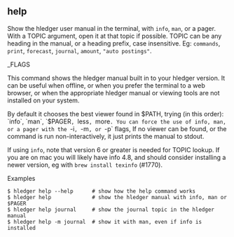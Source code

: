 ## help

Show the hledger user manual in the terminal, with `info`, `man`, or a pager.
With a TOPIC argument, open it at that topic if possible.
TOPIC can be any heading in the manual, or a heading prefix, case insensitive.
Eg: `commands`, `print`, `forecast`, `journal`, `amount`, `"auto postings"`.

_FLAGS

This command shows the hledger manual built in to your hledger version.
It can be useful when offline, or when you prefer the terminal to a web browser,
or when the appropriate hledger manual or viewing tools are not installed on your system.

By default it chooses the best viewer found in $PATH, trying (in this order):
`info`, `man`, `$PAGER`, `less`, `more`.
You can force the use of info, man, or a pager with the `-i`, `-m`, or `-p` flags,
If no viewer can be found, or the command is run non-interactively, it just prints
the manual to stdout.

If using `info`, note that version 6 or greater is needed for TOPIC lookup. If you are
on mac you will likely have info 4.8, and should consider installing a newer version,
eg with `brew install texinfo` (#1770).

Examples
```cli
$ hledger help --help      # show how the help command works
$ hledger help             # show the hledger manual with info, man or $PAGER
$ hledger help journal     # show the journal topic in the hledger manual
$ hledger help -m journal  # show it with man, even if info is installed
```
